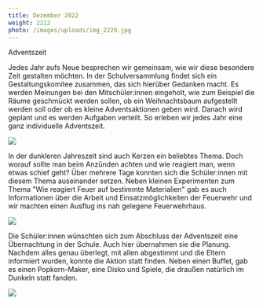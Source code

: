 ```yaml
---
title: Dezember 2022
weight: 2212
photo: /images/uploads/img_2229.jpg
---
```

Adventszeit

J﻿edes Jahr aufs Neue besprechen wir gemeinsam, wie wir diese besondere Zeit gestalten möchten. In der Schulversammlung findet sich ein Gestaltungskomitee zusammen, das sich hierüber Gedanken macht. ﻿Es werden Meinungen bei den Mitschüler:innen eingeholt, wie zum Beispiel die Räume geschmückt werden sollen, ob ein Weihnachtsbaum aufgestellt werden soll oder ob es kleine Adventsaktionen geben wird. Danach wird geplant und es werden Aufgaben verteilt. So erleben wir jedes Jahr eine ganz individuelle Adventszeit.

![](/images/uploads/img_2358.jpg)

In der dunkleren Jahreszeit sind auch Kerzen ein beliebtes Thema. Doch worauf sollte man beim Anzünden achten und wie reagiert man, wenn etwas schief geht? Über mehrere Tage konnten sich die Schüler:innen mit diesem Thema auseinander setzen. Neben kleinen Experimenten zum Thema "Wie reagiert Feuer auf bestimmte Materialien" gab es auch Informationen über die Arbeit und Einsatzmöglichkeiten der Feuerwehr und wir machten einen Ausflug ins nah gelegene Feuerwehrhaus.

![](/images/uploads/img_2273.jpg)

Die Schüler:innen wünschten sich zum Abschluss der Adventszeit eine Übernachtung in der Schule. Auch hier übernahmen sie die Planung. Nachdem alles genau überlegt, mit allen abgestimmt und die Eltern informiert wurden, konnte die Aktion statt finden. Neben einen Buffet, gab es einen Popkorn-Maker, eine Disko und Spiele, die draußen natürlich im Dunkeln statt fanden.

![](/images/uploads/img_2336.jpg)